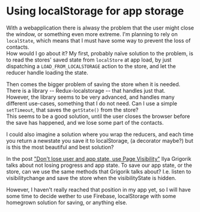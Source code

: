 # Using localStorage for app storage
With a webapplication there is alwasy the problem that the user might close the window, or something even more extreme. I'm planning to rely on `localState`, which means that I must have some way to prevent the loss of contacts.  
How would I go about it? My first, probably naïve solution to the problem, is to read the stores' saved state from `localStore` at app load, by just dispatching a `LOAD_FROM_LOCALSTORAGE` action to the store, and let the reducer handle loading the state.

Then comes the bigger problem of saving the store when it is needed. There is a library -- Redux-localstorage -- that handles just that.   
However, the library seems to be very advanced, and handles many different use-cases, something that I do not need. Can I use a simple `setTimeout`, that saves the `getState()` from the store?  
This seems to be a good solution, until the user closes the browser before the save has happened, and we lose some part of the contacts.

I could also imagine a solution where you wrap the reducers, and each time you return a newstate you save it to localStorage, (a decorator maybe?) but is this the most beautiful and best solution?

In the post ["Don't lose user and app state, use Page Visibility"](https://www.igvita.com/2015/11/20/dont-lose-user-and-app-state-use-page-visibility/?utm_source=html5weekly&utm_medium=email) Ilya Grigorik talks about not losing progress and app state. To save our app state, or the store, can we use the same methods that Grigorik talks about? I.e. listen to visibilitychange and save the store when the visibilityState is hidden.

However, I haven't really reached that position in my app yet, so I will have some time to decide wether to use Firebase, localStorage with some homegrown solution for saving, or anything else.